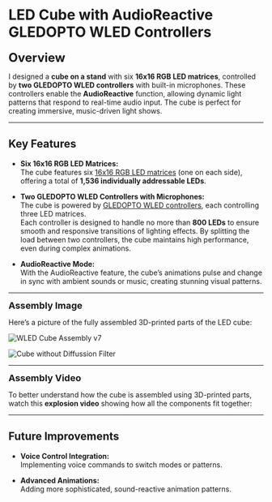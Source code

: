 # LED Cube with AudioReactive GLEDOPTO WLED Controllers

<span style="font-size: 24px; font-weight: bold;">Overview</span>

I designed a **cube on a stand** with six **16x16 RGB LED matrices**, controlled by **two GLEDOPTO WLED controllers** with built-in microphones. These controllers enable the **AudioReactive** function, allowing dynamic light patterns that respond to real-time audio input. The cube is perfect for creating immersive, music-driven light shows.

---

## **Key Features**

- **Six 16x16 RGB LED Matrices:**  
  The cube features six [16x16 RGB LED matrices](https://www.amazon.de/AZDelivery-Einzeladressierbare-Vollfarbfunktionen-Kompatibel-Raspberry/dp/B09X1RYJV8/ref=sr_1_1_sspa) (one on each side), offering a total of **1,536 individually addressable LEDs**.

- **Two GLEDOPTO WLED Controllers with Microphones:**  
  The cube is powered by [GLEDOPTO WLED controllers](https://www.amazon.de/gp/product/B0CRB7JMQM/ref=ppx_yo_dt_b_search_asin_title?ie=UTF8&th=1), each controlling three LED matrices.  
  Each controller is designed to handle no more than **800 LEDs** to ensure smooth and responsive transitions of lighting effects. By splitting the load between two controllers, the cube maintains high performance, even during complex animations.

- **AudioReactive Mode:**  
  With the AudioReactive feature, the cube’s animations pulse and change in sync with ambient sounds or music, creating stunning visual patterns.

---

<span style="font-size: 18px; font-weight: bold;">Assembly Image</span>

Here’s a picture of the fully assembled 3D-printed parts of the LED cube:

![WLED Cube Assembly v7](Images/LED_Cube_Assembly_Updated.gif)

![Cube without Diffussion Filter](Images/WLED_Cube_No_Diffusion_Square.gif)

---

<span style="font-size: 18px; font-weight: bold;">Assembly Video</span>

To better understand how the cube is assembled using 3D-printed parts, watch this **explosion video** showing how all the components fit together:

---

## **Future Improvements**

- **Voice Control Integration:**  
  Implementing voice commands to switch modes or patterns.

- **Advanced Animations:**  
  Adding more sophisticated, sound-reactive animation patterns.
